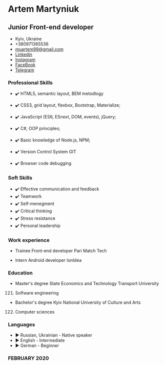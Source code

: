 # Artem Martyniuk
## Junior Front-end developer
 
+ Kyiv, Ukraine
+ +380971365536
+  muartem99@gmail.com 
+  [Linkedin](www.linkedin.com/in/muartem/)
+  [Instagram](www.instagram.com/muartem/)
+  [FaceBook](www.FaceBook.com/muartem/)
+  [Telegram](www.t.me/muartem)
 

### Professional Skills
+ :heavy_check_mark: HTML5, semantic layout, BEM metodlogy
+ :heavy_check_mark: 	CSS3, grid layout, flexbox, Bootstrap, Materialize;
+ :heavy_check_mark: 	JavaScript (ES6, ESnext, DOM, events), jQuery;
+ :heavy_check_mark: 	C#, OOP principles;
+ :heavy_check_mark: 	Basic knowledge of Node.js, NPM;

+ :heavy_check_mark: 	Version Control System GIT
+ :heavy_check_mark: 	Browser code debugging

### Soft Skills
+ :heavy_check_mark: Effective communication and feedback
+ :heavy_check_mark: Teamwork
+ :heavy_check_mark: Self-menegment
+ :heavy_check_mark: Critical thinking
+ :heavy_check_mark: Stress resistance
+ :heavy_check_mark: Personal leadership

 
### Work experience

+ Trainee Front-end developer
Pari Match Tech

+ Intern Android developer 
IonIdea                        


 
### Education
+ Master's degree
State Economics and Technology Transport University
121.	Software engineering

+ Bachelor's degree
Kyiv National University of Culture and Arts
122.	Computer sciences

### Languages
+ ►	Russian, Ukrainian - Native speaker
+ ►	English - Intermediate
+ ►	German - Beginner



### FEBRUARY 2020
